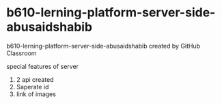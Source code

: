 # b610-lerning-platform-server-side-abusaidshabib
b610-lerning-platform-server-side-abusaidshabib created by GitHub Classroom

special features of server
1. 2 api created
2. Saperate id
3. link of images
